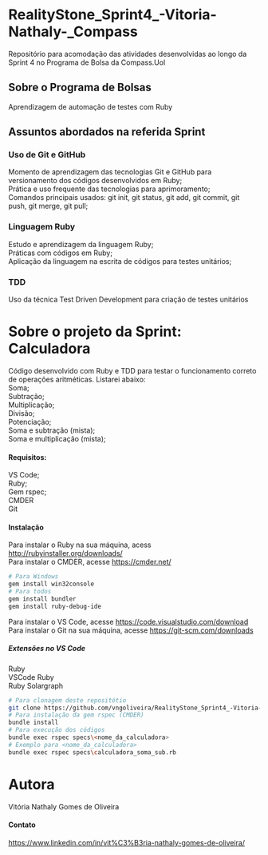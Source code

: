 # RealityStone_Sprint4_-Vitoria-Nathaly-_Compass
Repositório para acomodação das atividades desenvolvidas ao longo da Sprint 4 no Programa de Bolsa da Compass.Uol
## Sobre o Programa de Bolsas
Aprendizagem de automação de testes com Ruby
## Assuntos abordados na referida Sprint
### Uso de Git e GitHub
Momento de aprendizagem das tecnologias Git e GitHub para versionamento dos códigos desenvolvidos em Ruby;<br />
Prática e uso frequente das tecnologias para aprimoramento;<br />
Comandos principais usados: git init, git status, git add, git commit, git push, git merge, git pull;
### Linguagem Ruby
Estudo e aprendizagem da linguagem Ruby;<br />
Práticas com códigos em Ruby;<br />
Aplicação da linguagem na escrita de códigos para testes unitários;
### TDD
Uso da técnica Test Driven Development para criação de testes unitários
# Sobre o projeto da Sprint: Calculadora
Código desenvolvido com Ruby e TDD para testar o funcionamento correto de operações aritméticas. Listarei abaixo:  <br />
Soma; <br />
Subtração; <br />
Multiplicação; <br />
Divisão; <br />
Potenciação; <br />
Soma e subtração (mista); <br />
Soma e multiplicação  (mista); <br />
#### Requisitos:
VS Code;  <br />
Ruby; <br />
Gem rspec; <br />
CMDER <br />
Git
#### Instalação
Para instalar o Ruby  na sua máquina, acess http://rubyinstaller.org/downloads/ <br />
Para instalar o CMDER, acesse https://cmder.net/ <br />
```bash
# Para Windows
gem install win32console
# Para todos
gem install bundler
gem install ruby-debug-ide
```
Para instalar o VS Code, acesse https://code.visualstudio.com/download <br />
Para instalar o Git na sua máquina, acesse https://git-scm.com/downloads
#####  Extensões no VS Code
Ruby <br />
VSCode Ruby <br />
Ruby Solargraph
```bash
# Para clonagem deste repositótio
git clone https://github.com/vngoliveira/RealityStone_Sprint4_-Vitoria-Nathaly-_Compass.git
# Para instalação da gem rspec (CMDER)
bundle install
# Para execução dos códigos
bundle exec rspec specs\<nome_da_calculadora>
# Exemplo para <nome_da_calculadora>
bundle exec rspec specs\calculadora_soma_sub.rb
```
# Autora
Vitória Nathaly Gomes de Oliveira
#### Contato
https://www.linkedin.com/in/vit%C3%B3ria-nathaly-gomes-de-oliveira/
